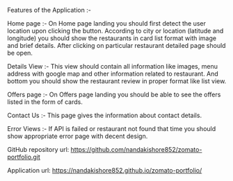 Features of the Application :-

Home page :- On Home page landing you should first detect the user location upon clicking the button. According to city or location (latitude and longitude) you should show the restaurants in card list format with image and brief details. After clicking on particular restaurant detailed page should be open.

Details View :- This view should contain all information like images, menu address with google map and other information related to restaurant. And bottom you should show the restaurant review in proper format like list view.

Offers page :- On Offers page landing you should be able to see the offers listed in the form of cards.

Contact Us :- This page gives the information about contact details.

Error Views :- If API is failed or restaurant not found that time you should show appropriate error page with decent design.

GitHub repository url: https://github.com/nandakishore852/zomato-portfolio.git

Application url: https://nandakishore852.github.io/zomato-portfolio/
